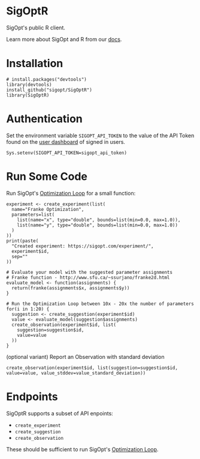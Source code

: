 # SigOptR
SigOpt's public R client.

Learn more about SigOpt and R from our [docs](https://sigopt.com/docs/overview/R).

# Installation

```
# install.packages("devtools")
library(devtools)
install_github("sigopt/SigOptR")
library(SigOptR)
```

# Authentication

Set the environment variable `SIGOPT_API_TOKEN` to the value of the API Token found on the [user dashboard](https://sigopt.com/user/profile) of signed in users.

```
Sys.setenv(SIGOPT_API_TOKEN=sigopt_api_token)
```

# Run Some Code
Run SigOpt's [Optimization Loop](https://sigopt.com/docs/overview/optimization) for a small function:
```
experiment <- create_experiment(list(
  name="Franke Optimization",
  parameters=list(
    list(name="x", type="double", bounds=list(min=0.0, max=1.0)),
    list(name="y", type="double", bounds=list(min=0.0, max=1.0))
  )
))
print(paste(
  "Created experiment: https://sigopt.com/experiment/",
  experiment$id,
  sep=""
))

# Evaluate your model with the suggested parameter assignments
# Franke function - http://www.sfu.ca/~ssurjano/franke2d.html
evaluate_model <- function(assignments) {
  return(franke(assignments$x, assignments$y))
}

# Run the Optimization Loop between 10x - 20x the number of parameters
for(i in 1:20) {
  suggestion <- create_suggestion(experiment$id)
  value <- evaluate_model(suggestion$assignments)
  create_observation(experiment$id, list(
    suggestion=suggestion$id,
    value=value
  ))
}
```

(optional variant) Report an Observation with standard deviation
```
create_observation(experiment$id, list(suggestion=suggestion$id, value=value, value_stddev=value_standard_deviation))
```

# Endpoints

SigOptR supports a subset of API enpoints:
 - `create_experiment`
 - `create_suggestion`
 - `create_observation`

These should be sufficient to run SigOpt's [Optimization Loop](https://sigopt.com/docs/overview/optimization).
